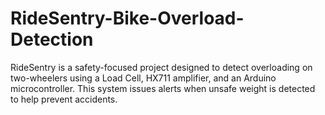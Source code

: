 # RideSentry-Bike-Overload-Detection
RideSentry is a safety-focused project designed to detect overloading on two-wheelers using a Load Cell, HX711 amplifier, and an Arduino microcontroller. This system issues alerts when unsafe weight is detected to help prevent accidents.
